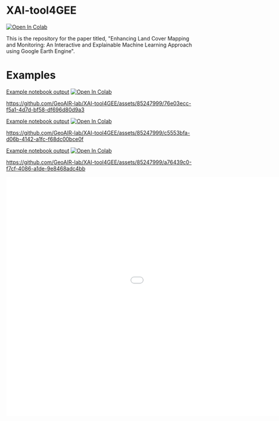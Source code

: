 # XAI-tool4GEE

<a target="_blank" href="https://colab.research.google.com/github/GeoAIR-lab/XAI-tool4GEE/blob/main/ml_landcover_app.ipynb">
  <img src="https://colab.research.google.com/assets/colab-badge.svg" alt="Open In Colab"/>
</a>

This is the repository for the paper titled, "Enhancing Land Cover Mapping and Monitoring: An Interactive and Explainable Machine Learning Approach using Google Earth Engine".

# Examples

<a href="https://github.com/GeoAIR-lab/XAI-tool4GEE/blob/main/examples/Google_sample/example_output_google_samples.ipynb">Example notebook output</a>
<a target="_blank" href="https://colab.research.google.com/github/GeoAIR-lab/XAI-tool4GEE/blob/main/examples/Google_sample/example_output_google_samples.ipynb">
  <img src="https://colab.research.google.com/assets/colab-badge.svg" alt="Open In Colab"/>
</a>

https://github.com/GeoAIR-lab/XAI-tool4GEE/assets/85247999/76e03ecc-f5a1-4d7d-bf58-df696d80d9a3


<a href="https://github.com/GeoAIR-lab/XAI-tool4GEE/blob/main/examples/Esri/example_output_sample_esri.ipynb">Example notebook output</a>
<a target="_blank" href="https://colab.research.google.com/github/GeoAIR-lab/XAI-tool4GEE/blob/main/examples/Esri/example_output_sample_esri.ipynb">
  <img src="https://colab.research.google.com/assets/colab-badge.svg" alt="Open In Colab"/>
</a>

https://github.com/GeoAIR-lab/XAI-tool4GEE/assets/85247999/c5553bfa-d06b-4142-a1fc-f68dc00bce0f


<a href="https://github.com/GeoAIR-lab/XAI-tool4GEE/blob/main/examples/Dubai/example_output_Dubai.ipynb">Example notebook output</a>
<a target="_blank" href="https://colab.research.google.com/github/GeoAIR-lab/XAI-tool4GEE/blob/main/examples/Dubai/example_output_Dubai.ipynb">
  <img src="https://colab.research.google.com/assets/colab-badge.svg" alt="Open In Colab"/>
</a>

https://github.com/GeoAIR-lab/XAI-tool4GEE/assets/85247999/a76439c0-f7cf-4086-a1de-9e8468adc4bb

<iframe src='//gifs.com/embed/MZq0AB' frameborder='0' scrolling='no' width='1268px' height='642px' style='-webkit-backface-visibility: hidden;-webkit-transform: scale(1);' ></iframe>

